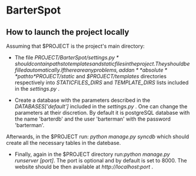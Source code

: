 BarterSpot
==============================================================
How to launch the project locally
----------------------------------------------------------------
Assuming that $PROJECT is the project's main directory:

* The file *$PROJECT/BarterSpot/settings.py* should contain paths to templates and static files in the project. 
They should be filled automatically. If there are any problems, add an **absolute** path to *$PROJECT/static* 
and *$PROJECT/templates* directories respectively into *STATICFILES\_DIRS* and *TEMPLATE\_DIRS* lists included in the *settings.py* .     

* Create a database with the parameters described in the *DATABASES['default']* included in the *settings.py* . 
One can change the parameters at their discretion. By default it is postgreSQL database with the name 'barterdb' 
and the user 'barterman' with the password 'barterman'.

Afterwards, in the $PROJECT run: *python manage.py syncdb*
which should create all the necessary tables in the datebase.

* Finally, again in the $PROJECT directory run:*python manage.py runserver [port]*.
The port is optional and by default is set to 8000. The website should be then available at *http://localhost:port* .
